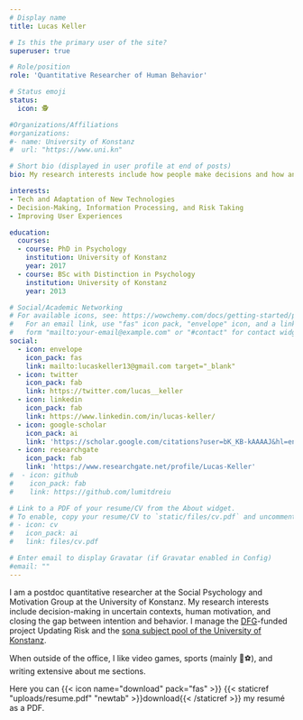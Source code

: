 ```yaml
---
# Display name
title: Lucas Keller

# Is this the primary user of the site?
superuser: true

# Role/position
role: 'Quantitative Researcher of Human Behavior'

# Status emoji
status:
  icon: 🕵

#Organizations/Affiliations
#organizations:
#- name: University of Konstanz
#  url: "https://www.uni.kn"

# Short bio (displayed in user profile at end of posts)
bio: My research interests include how people make decisions and how and why they act.

interests:
- Tech and Adaptation of New Technologies
- Decision-Making, Information Processing, and Risk Taking
- Improving User Experiences

education:
  courses:
  - course: PhD in Psychology
    institution: University of Konstanz
    year: 2017
  - course: BSc with Distinction in Psychology
    institution: University of Konstanz
    year: 2013

# Social/Academic Networking
# For available icons, see: https://wowchemy.com/docs/getting-started/page-builder/#icons
#   For an email link, use "fas" icon pack, "envelope" icon, and a link in the
#   form "mailto:your-email@example.com" or "#contact" for contact widget.
social:
  - icon: envelope
    icon_pack: fas
    link: mailto:lucaskeller13@gmail.com target="_blank"
  - icon: twitter
    icon_pack: fab
    link: https://twitter.com/lucas__keller
  - icon: linkedin
    icon_pack: fab
    link: https://www.linkedin.com/in/lucas-keller/
  - icon: google-scholar
    icon_pack: ai
    link: 'https://scholar.google.com/citations?user=bK_KB-kAAAAJ&hl=en'
  - icon: researchgate
    icon_pack: fab
    link: 'https://www.researchgate.net/profile/Lucas-Keller'
#  - icon: github
#    icon_pack: fab
#    link: https://github.com/lumitdreiu

# Link to a PDF of your resume/CV from the About widget.
# To enable, copy your resume/CV to `static/files/cv.pdf` and uncomment the lines below.
# - icon: cv
#   icon_pack: ai
#   link: files/cv.pdf

# Enter email to display Gravatar (if Gravatar enabled in Config)
#email: ""
---
```


I am a postdoc quantitative researcher at the Social Psychology and Motivation Group at the University of Konstanz. My research interests include decision-making in uncertain contexts, human motivation, and closing the gap between intention and behavior. I manage the [DFG](https://www.dfg.de/en/index.jsp)-funded project Updating Risk and the [sona subject pool of the University of Konstanz](https://uni-konstanz.sona-systems.com/default.aspx?p_language=EN).

When outside of the office, I like video games, sports (mainly 🏈⚽), and writing extensive about me sections.

Here you can {{< icon name="download" pack="fas" >}} {{< staticref "uploads/resume.pdf" "newtab" >}}download{{< /staticref >}} my resumé as a PDF.
